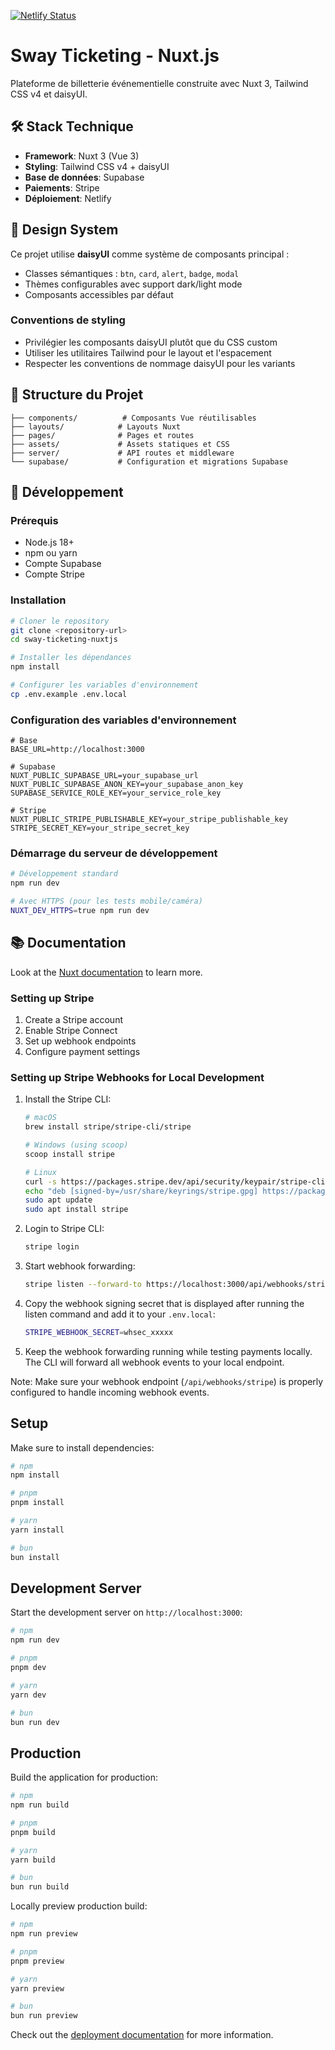 [![Netlify Status](https://api.netlify.com/api/v1/badges/bf7079bf-cf5d-4cb9-8b09-d69e4724c794/deploy-status)](https://app.netlify.com/sites/swayapp/deploys)

# Sway Ticketing - Nuxt.js

Plateforme de billetterie événementielle construite avec Nuxt 3, Tailwind CSS v4 et daisyUI.

## 🛠️ Stack Technique

- **Framework**: Nuxt 3 (Vue 3)
- **Styling**: Tailwind CSS v4 + daisyUI
- **Base de données**: Supabase
- **Paiements**: Stripe
- **Déploiement**: Netlify

## 🎨 Design System

Ce projet utilise **daisyUI** comme système de composants principal :

- Classes sémantiques : `btn`, `card`, `alert`, `badge`, `modal`
- Thèmes configurables avec support dark/light mode
- Composants accessibles par défaut

### Conventions de styling

- Privilégier les composants daisyUI plutôt que du CSS custom
- Utiliser les utilitaires Tailwind pour le layout et l'espacement
- Respecter les conventions de nommage daisyUI pour les variants

## 📁 Structure du Projet

```text
├── components/          # Composants Vue réutilisables
├── layouts/            # Layouts Nuxt
├── pages/              # Pages et routes
├── assets/             # Assets statiques et CSS
├── server/             # API routes et middleware
└── supabase/           # Configuration et migrations Supabase
```

## 🚀 Développement

### Prérequis

- Node.js 18+
- npm ou yarn
- Compte Supabase
- Compte Stripe

### Installation

```bash
# Cloner le repository
git clone <repository-url>
cd sway-ticketing-nuxtjs

# Installer les dépendances
npm install

# Configurer les variables d'environnement
cp .env.example .env.local
```

### Configuration des variables d'environnement

```env
# Base
BASE_URL=http://localhost:3000

# Supabase
NUXT_PUBLIC_SUPABASE_URL=your_supabase_url
NUXT_PUBLIC_SUPABASE_ANON_KEY=your_supabase_anon_key
SUPABASE_SERVICE_ROLE_KEY=your_service_role_key

# Stripe
NUXT_PUBLIC_STRIPE_PUBLISHABLE_KEY=your_stripe_publishable_key
STRIPE_SECRET_KEY=your_stripe_secret_key
```

### Démarrage du serveur de développement

```bash
# Développement standard
npm run dev

# Avec HTTPS (pour les tests mobile/caméra)
NUXT_DEV_HTTPS=true npm run dev
```

## 📚 Documentation

Look at the [Nuxt documentation](https://nuxt.com/docs/getting-started/introduction) to learn more.

### Setting up Stripe

1. Create a Stripe account
2. Enable Stripe Connect
3. Set up webhook endpoints
4. Configure payment settings

### Setting up Stripe Webhooks for Local Development

1. Install the Stripe CLI:

   ```bash
   # macOS
   brew install stripe/stripe-cli/stripe

   # Windows (using scoop)
   scoop install stripe

   # Linux
   curl -s https://packages.stripe.dev/api/security/keypair/stripe-cli-gpg/public | gpg --dearmor | sudo tee /usr/share/keyrings/stripe.gpg
   echo "deb [signed-by=/usr/share/keyrings/stripe.gpg] https://packages.stripe.dev/stripe-cli-debian-local stable main" | sudo tee -a /etc/apt/sources.list.d/stripe.list
   sudo apt update
   sudo apt install stripe
   ```

2. Login to Stripe CLI:

   ```bash
   stripe login
   ```

3. Start webhook forwarding:

   ```bash
   stripe listen --forward-to https://localhost:3000/api/webhooks/stripe --skip-verify
   ```

4. Copy the webhook signing secret that is displayed after running the listen command and add it to your `.env.local`:

   ```bash
   STRIPE_WEBHOOK_SECRET=whsec_xxxxx
   ```

5. Keep the webhook forwarding running while testing payments locally. The CLI will forward all webhook events to your local endpoint.

Note: Make sure your webhook endpoint (`/api/webhooks/stripe`) is properly configured to handle incoming webhook events.

## Setup

Make sure to install dependencies:

```bash
# npm
npm install

# pnpm
pnpm install

# yarn
yarn install

# bun
bun install
```

## Development Server

Start the development server on `http://localhost:3000`:

```bash
# npm
npm run dev

# pnpm
pnpm dev

# yarn
yarn dev

# bun
bun run dev
```

## Production

Build the application for production:

```bash
# npm
npm run build

# pnpm
pnpm build

# yarn
yarn build

# bun
bun run build
```

Locally preview production build:

```bash
# npm
npm run preview

# pnpm
pnpm preview

# yarn
yarn preview

# bun
bun run preview
```

Check out the [deployment documentation](https://nuxt.com/docs/getting-started/deployment) for more information.

